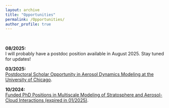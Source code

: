 ```yaml
---
layout: archive
title: "Opportunities"
permalink: /Opportunities/
author_profile: true
---
```

<br />


**08/2025:** <br />
I will probably have a postdoc position available in August 2025. Stay tuned for updates! <br />


**03/2025:** <br />
[Postdoctoral Scholar Opportunity in Aerosol Dynamics Modeling at the University of Chicago](https://hongwei8sun.github.io/files/Postdoc_WangLab_UChicago_Modeling_2025.pdf). <br />


**10/2024:** <br />
[Funded PhD Positions in Multiscale Modeling of Stratosphere and Aerosol-Cloud Interactions (expired in 01/2025)](https://hongwei8sun.github.io/files/Funded%20PhD%20Positions%20in%20Multiscale%20Modeling%20of%20Stratosphere%20and%20Aerosol.pdf). <br />




